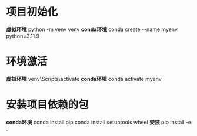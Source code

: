 # 项目初始化
**虚拟环境**
python -m venv venv
**conda环境**
conda create --name myenv python=3.11.9

# 环境激活
**虚拟环境**
venv\Scripts\activate
**conda环境**
conda activate myenv

# 安装项目依赖的包
**conda环境**
conda install pip
conda install setuptools wheel
**安装**
pip install -e .